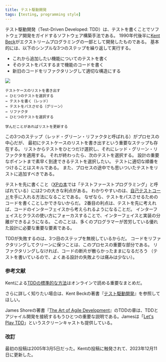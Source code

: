 ```yaml
---
title: テスト駆動開発
tags: [testing, programming style]
---
```


<!-- Test-Driven Development (TDD) is a technique for building software 
 !-- 	that guides software development by writing tests. It was developed by Kent Beck in the late 1990's as part of Extreme Programming. In essence we follow three simple steps repeatedly: -->
テスト駆動開発（Test-Driven Developed: TDD）は、テストを書くことでソフトウェア開発をガイドするソフトウェア構築手法である。
1990年代後半に[Kent Beck](https://substack.com/@kentbeck)がエクストリームプログラミングの一部として開発したものである。
基本的には、以下のシンプルな3つのステップを繰り返して実行する。

<!-- Write a test for the next bit of functionality you want to add.
 !-- Write the functional code until the test passes.
 !-- Refactor both new and old code to make it well structured. -->
* これから追加したい機能についてのテストを書く
* そのテストをパスするまで機能のコードを書く
* 新旧のコードをリファクタリングして適切な構造にする

![](https://martinfowler.com/bliki/images/test-driven-development/card.png)

```
テストケースのリストを書き出す
→ ひとつのテストを選択する
→ テストを書く（レッド）
→ テストをパスさせる（グリーン）
→ リファクタ
→ ひとつのテストを選択する

学んだことがあればリストを更新する
```

<!-- Although these three steps, often summarized as Red - Green - Refactor,
 !-- 	are the heart of the process, 
 !-- there's also a vital initial step
 !-- 	where we write out a list of test cases first.  -->
<!-- We then pick one of these tests, 
 !-- 	apply red-green-refactor to it, 
 !-- 	and once we're done pick the next.  -->
<!-- Sequencing the tests properly is a skill, 
 !-- we want to pick tests
 !-- 	that drive us quickly to the salient points in the design.  -->
<!-- During the process 
 !-- 	we should add more tests to our lists as they occur to us. -->


この3つのステップ（レッド・グリーン・リファクタと呼ばれる）がプロセスの中心だが、
最初にテストケースのリストを書き出すという重要なステップも存在する。
リストからテストをひとつだけ選択し、それにレッド・グリーン・リファクタを適用する。
それが終わったら、次のテストを選択する。
設計の重要なポイントまで素早く到達できるテストを選択したい。
テストに適切な順番をつけることはスキルである。
また、プロセスの途中でも思いついたテストをリストに追加すべきである。

<!-- Writing the test first, what XPE2 calls Test-First Programming, provides two main benefits. 
 !-- Most obviously it's a way to get SelfTestingCode, 
 !-- since we can only write some functional code in response to making a test pass. -->
<!-- The second benefit is that thinking about the test first 
 !-- 	forces us to think about the interface to the code first.  -->
<!-- This focus on interface and how you use a class helps us separate interface from implementation, a key element of good design that many programmers struggle with. -->

テストを先に書くこと（[XPの本](https://www.amazon.co.jp/dp/B012UWOLOQ/)では「テストファーストプログラミング」と呼ばれている）には2つの大きな利点がある。
わかりやすいのは、[自己テストコード](/SelfTestingCode)を手に入れる方法になることである。
なぜなら、テストをパスさせるためのコードを書くことしかできないからだ。
2番目の利点は、テストを先に考えれば、コードのインターフェイスから考えられるようになることだ。
インターフェイスとクラスの使い方にフォーカスすることで、インターフェイスと実装の分離ができるようになる。
このことは、多くのプログラマーが苦労している優れた設計に必要な重要な要素である。

<!-- The most common way that I hear to screw up TDD is neglecting the third step. Refactoring the code to keep it clean is a key part of the process, otherwise we just end up with a messy aggregation of code fragments. (At least these will have tests, so it's a less painful result than most failures of design.) -->

TDDが失敗するのは、3つ目のステップを無視しているからだ。
コードをリファクタリングしてクリーンに保つことは、このプロセスの重要な部分である。
リファクタリングしなければ、コードの断片が散らかったままになるだろう
（テストを書いているので、よくある設計の失敗よりは痛みは少ない）。

<!-- Further Reading -->
### 参考文献

<!-- Kent's summary of the canonical way to do TDD is the key online summary. -->

Kentによる[TDDの標準的な方法](https://tidyfirst.substack.com/p/canon-tdd)はオンラインで読める重要なまとめだ。

<!-- For more depth, head to Kent Beck's book Test-Driven Development. -->
さらに詳しく知りたい場合は、Kent Beckの著書『[テスト駆動開発](https://www.amazon.co.jp/dp/B077D2L69C/)』を参照してほしい。

<!-- The relevant chapter of James Shore's The Art of Agile Development  -->
<!-- is another sound description 
 !-- that also connects it to the rest of effective agile development. 
 !-- James also wrote a series of screencasts called Let's Play TDD. -->

James Shoreの著書『[The Art of Agile Development](https://www.amazon.co.jp/Art-Agile-Development-English-ebook/dp/B09JL2JW4V/)』のTDDの章は、TDDとアジャイル開発を接続するもうひとつの重要な説明である。Jamesは「[Let's Play TDD](https://www.jamesshore.com/v2/projects/lets-play-tdd)」というスクリーンキャストも提供している。

<!-- Revisions -->
### 改訂

<!-- My original post of this page was 2005-03-05.  -->
<!-- Inspired by Kent's canonical post, I updated it on 2023-12-11 -->
最初の投稿は2005年3月5日だった。Kentの投稿に触発されて、2023年12月11日に更新した。

<!-- ↓2005年版 -->
<!-- テスト駆動開発（TDD）はテストを通じて開発プロセスを駆動する設計技法です。
 !-- 基本的に、以下の3つのシンプルなステップを繰り返して行います。
 !--  
 !-- * これから追加したい機能についてテストを書く
 !-- * そのテストをパスするまで機能コードを書く
 !-- * よりよい構造になるように、新旧コードをリファクタリングする
 !-- 
 !-- この3つのステップを1サイクルとして、繰り返し行います。
 !-- テストをひとつずつ書き、システムの機能を作り上げていくのです。
 !-- まず先にテストを書くことには、2つの利点があります（ケント・ベックの白本ではこれを「テストファーストプログラミング」と呼んでいます）。
 !-- まず、当然ですが、[自己テスト用コード](/SelfTestingCode)を書くことができるという点です。
 !-- テストをパスさせながら機能コードを書いていけばよいからです。
 !-- 2番目の利点は、テストファーストだと、コードのインターフェイスを先に考えなければならなくなるという点です。
 !-- インターフェイスやクラスをどのように使うかに焦点をあてることで、
 !-- インターフェイスと実装との分離がしやすくなります。
 !-- 
 !-- TDDが失敗するのは、3番目のステップを無視しているからです。
 !-- コードをリファクタリングしてキレイに保つことは、このプロセスのキーとなる部分です。
 !-- さもないと、コードの断片が散らかった状態になってしまうでしょう。
 !-- （少なくともテストコードは付いているでしょうから、その他の設計の失敗よりは被害は少ないでしょうが） -->


